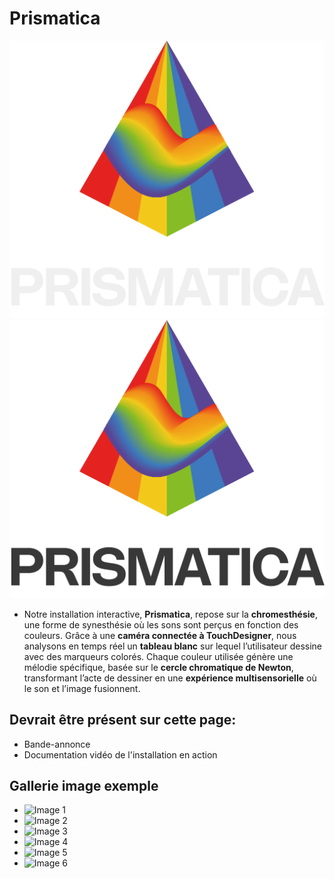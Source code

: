 # Prismatica

![Prismatica Logo](https://github.com/PootPookies/Prismatica/blob/06b293b854c0b10a3f36fd1fdcd9e9e3db7ba9bf/medias/images/logo/prismatica_logo_v2_dark%401024x.png#gh-dark-mode-only)
![Prismatica Logo](https://github.com/PootPookies/Prismatica/blob/06b293b854c0b10a3f36fd1fdcd9e9e3db7ba9bf/medias/images/logo/prismatica_logo_v2_light%401024x.png#gh-light-mode-only)


* Notre installation interactive, **Prismatica**, repose sur la **chromesthésie**, une forme de synesthésie où les sons sont perçus en fonction des couleurs. Grâce à une **caméra connectée à TouchDesigner**, nous analysons en temps réel un **tableau blanc** sur lequel l’utilisateur dessine avec des marqueurs colorés. Chaque couleur utilisée génère une mélodie spécifique, basée sur le **cercle chromatique de Newton**, transformant l’acte de dessiner en une **expérience multisensorielle** où le son et l’image fusionnent.

## Devrait être présent sur cette page:

* Bande-annonce
* Documentation vidéo de l'installation en action

## Gallerie image exemple

* ![Image 1](https://placehold.co/400x400?text=1+image)
* ![Image 2](https://placehold.co/400x400?text=2+image)
* ![Image 3](https://placehold.co/400x400?text=3+image)
* ![Image 4](https://placehold.co/400x400?text=4+image)
* ![Image 5](https://placehold.co/400x400?text=5+image)
* ![Image 6](https://placehold.co/400x400?text=6+image)

